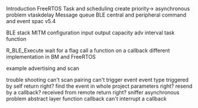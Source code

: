 Introduction 
	FreeRTOS 
		Task and scheduling 
			create
			priority-> asynchronous problem
			vtaskdelay
		Message queue
	BLE
        central and peripheral
        command and event
        spac v5.4
    
BLE stack
	MITM configuration
    input output capacity
    adv interval
    task function

R_BLE_Execute
	wait for a flag
	call a function on a callback
	different implementation in BM and FreeRTOS

example
advertising and scan

trouble shooting
	can't scan
	pairing
	can't trigger event
		event type
			triggered by self
				return right?
				find the event in whole project
				parameters right?
				resend by a callback?
			received from remote
				return right?
				sniffer
	asynchronous problem
		abstract layer function
		callback can't interrupt a callback
		